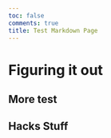```yaml
---
toc: false
comments: true
title: Test Markdown Page
---
```


# Figuring it out

## More test

## Hacks Stuff
